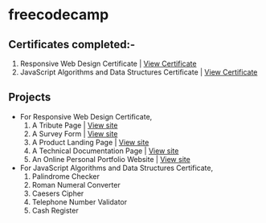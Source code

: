 # freecodecamp
## Certificates completed:-
1. Responsive Web Design Certificate | [View Certificate](https://www.freecodecamp.org/certification/purnimakumar/responsive-web-design)
2. JavaScript Algorithms and Data Structures Certificate | [View Certificate](https://www.freecodecamp.org/certification/purnimakumar/javascript-algorithms-and-data-structures)

## Projects
+ For Responsive Web Design Certificate,
  1. A Tribute Page | [View site](https://codepen.io/purnimakumar/full/yLXwKjb)
  2. A Survey Form | [View site](https://codepen.io/purnimakumar/full/oNwVPpg)
  3. A Product Landing Page | [View site](https://codepen.io/purnimakumar/full/VwzPzrr)
  4. A Technical Documentation Page | [View site](https://codepen.io/purnimakumar/full/BadpxWO)
  5. An Online Personal Portfolio Website | [View site](https://codepen.io/purnimakumar/full/JjyEmYM)
+ For JavaScript Algorithms and Data Structures Certificate,
  1. Palindrome Checker
  2. Roman Numeral Converter
  3. Caesers Cipher
  4. Telephone Number Validator
  5. Cash Register
